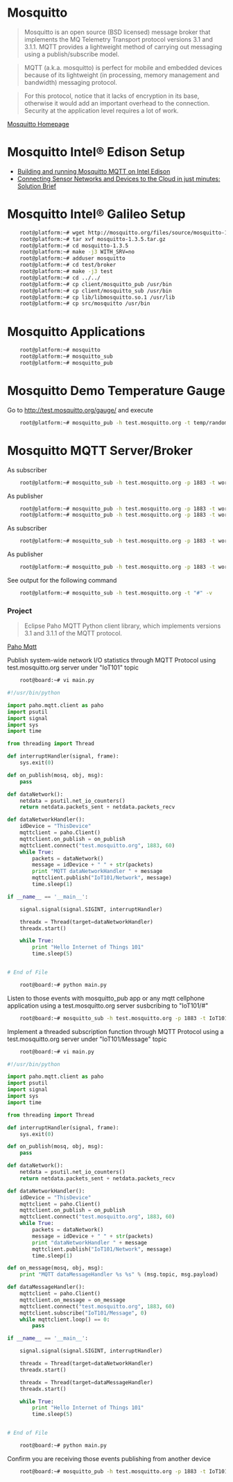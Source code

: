 # Mosquitto

> Mosquitto is an open source (BSD licensed) message broker that implements the MQ Telemetry Transport protocol versions 3.1 and 3.1.1. MQTT provides a lightweight method of carrying out messaging using a publish/subscribe model.

>MQTT (a.k.a. mosquitto) is perfect for mobile and embedded devices because of its lightweight (in processing, memory management and bandwidth) messaging protocol. 

> For this protocol, notice that it lacks of encryption in its base, otherwise it would add an important overhead to the connection. Security at the application level requires a lot of work.

[Mosquitto Homepage](http://mosquitto.org/)

# Mosquitto Intel® Edison Setup

- [Building and running Mosquitto MQTT on Intel Edison](https://software.intel.com/en-us/blogs/2015/02/20/building-and-running-mosquitto-mqtt-on-intel-edison)
- [Connecting Sensor Networks and Devices to the Cloud in just minutes: Solution Brief](https://software.intel.com/sites/default/files/managed/52/10/IBM_Connecting_Sensor_Networks_and_Devices_Cloud_Minutes_Rev1_2.pdf)

# Mosquitto Intel® Galileo Setup

```sh
    root@platform:~# wget http://mosquitto.org/files/source/mosquitto-1.3.5.tar.gz
    root@platform:~# tar xvf mosquitto-1.3.5.tar.gz
    root@platform:~# cd mosquitto-1.3.5
    root@platform:~# make -j3 WITH_SRV=no
    root@platform:~# adduser mosquitto
    root@platform:~# cd test/broker
    root@platform:~# make -j3 test
    root@platform:~# cd ../../
    root@platform:~# cp client/mosquitto_pub /usr/bin
    root@platform:~# cp client/mosquitto_sub /usr/bin
    root@platform:~# cp lib/libmosquitto.so.1 /usr/lib
    root@platform:~# cp src/mosquitto /usr/bin
```

# Mosquitto Applications

```sh
    root@platform:~# mosquitto
    root@platform:~# mosquitto_sub
    root@platform:~# mosquitto_pub
```

# Mosquitto Demo Temperature Gauge

Go to http://test.mosquitto.org/gauge/ and execute

```sh
    root@platform:~# mosquitto_pub -h test.mosquitto.org -t temp/random -m 23.0
```
#  Mosquitto MQTT Server/Broker

As subscriber

```sh
    root@platform:~# mosquitto_sub -h test.mosquitto.org -p 1883 -t workshop/communications
```

As publisher

```sh
    root@platform:~# mosquitto_pub -h test.mosquitto.org -p 1883 -t workshop/galileo -m "Hello Galileo Operators!"
    root@platform:~# mosquitto_pub -h test.mosquitto.org -p 1883 -t workshop/edison -m "Hello Edison Operators!"
```

As subscriber

```sh
    root@platform:~# mosquitto_sub -h test.mosquitto.org -p 1883 -t workshop/all
```

As publisher

```sh
    root@platform:~# mosquitto_pub -h test.mosquitto.org -p 1883 -t workshop/all -m "Hello All Operators!"
```

See output for the following command

```sh
    root@platform:~# mosquitto_sub -h test.mosquitto.org -t "#" -v
```

### Project

> Eclipse Paho MQTT Python client library, which implements versions 3.1 and 3.1.1 of the MQTT protocol.

[Paho Mqtt](https://pypi.python.org/pypi/paho-mqtt)

Publish system-wide network I/O statistics through MQTT Protocol using test.mosquitto.org server under "IoT101" topic

```sh
    root@board:~# vi main.py
```

```python
#!/usr/bin/python

import paho.mqtt.client as paho
import psutil
import signal
import sys
import time

from threading import Thread

def interruptHandler(signal, frame):
    sys.exit(0)

def on_publish(mosq, obj, msg):
    pass

def dataNetwork():
    netdata = psutil.net_io_counters()
    return netdata.packets_sent + netdata.packets_recv

def dataNetworkHandler():
    idDevice = "ThisDevice"
    mqttclient = paho.Client()
    mqttclient.on_publish = on_publish
    mqttclient.connect("test.mosquitto.org", 1883, 60)
    while True:
        packets = dataNetwork()
        message = idDevice + " " + str(packets)
        print "MQTT dataNetworkHandler " + message
        mqttclient.publish("IoT101/Network", message)
        time.sleep(1)

if __name__ == '__main__':

    signal.signal(signal.SIGINT, interruptHandler)

    threadx = Thread(target=dataNetworkHandler)
    threadx.start()

    while True:
        print "Hello Internet of Things 101"
        time.sleep(5)


# End of File
```

```sh
    root@board:~# python main.py
```

Listen to those events with mosquitto_pub app or any mqtt cellphone application using a test.mosquitto.org server susbcribing to "IoT101/#"

```sh
    root@board:~# mosquitto_sub -h test.mosquitto.org -p 1883 -t IoT101/#
```
Implement a threaded subscription function through MQTT Protocol using a test.mosquitto.org server under "IoT101/Message" topic

```sh
    root@board:~# vi main.py
```

```python
#!/usr/bin/python

import paho.mqtt.client as paho
import psutil
import signal
import sys
import time

from threading import Thread

def interruptHandler(signal, frame):
    sys.exit(0)

def on_publish(mosq, obj, msg):
    pass

def dataNetwork():
    netdata = psutil.net_io_counters()
    return netdata.packets_sent + netdata.packets_recv

def dataNetworkHandler():
    idDevice = "ThisDevice"
    mqttclient = paho.Client()
    mqttclient.on_publish = on_publish
    mqttclient.connect("test.mosquitto.org", 1883, 60)
    while True:
        packets = dataNetwork()
        message = idDevice + " " + str(packets)
        print "dataNetworkHandler " + message
        mqttclient.publish("IoT101/Network", message)
        time.sleep(1)

def on_message(mosq, obj, msg):
    print "MQTT dataMessageHandler %s %s" % (msg.topic, msg.payload)

def dataMessageHandler():
    mqttclient = paho.Client()
    mqttclient.on_message = on_message
    mqttclient.connect("test.mosquitto.org", 1883, 60)
    mqttclient.subscribe("IoT101/Message", 0)
    while mqttclient.loop() == 0:
        pass

if __name__ == '__main__':

    signal.signal(signal.SIGINT, interruptHandler)

    threadx = Thread(target=dataNetworkHandler)
    threadx.start()

    threadx = Thread(target=dataMessageHandler)
    threadx.start()

    while True:
        print "Hello Internet of Things 101"
        time.sleep(5)


# End of File
```

```sh
    root@board:~# python main.py
```

Confirm you are receiving those events publishing from another device

```sh
    root@board:~# mosquitto_pub -h test.mosquitto.org -p 1883 -t IoT101/Message -m Hi
```
